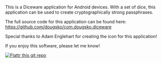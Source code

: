 This is a Diceware application for Android devices.
With a set of dice, this application can be used to create
cryptographically strong passphrases.

The full source code for this application can be found here:
https://github.com/dougsko/com.dougsko.diceware


Special thanks to Adam Englehart for creating the icon for this application!

If you enjoy this software, please let me know!

[![Flattr this git repo](http://api.flattr.com/button/flattr-badge-large.png)](https://flattr.com/submit/auto?user_id=dougsko&url=https://github.com/dougsko/com.dougsko.diceware&title=com.dougsko.diceware&language=javascript&tags=github&category=software)


